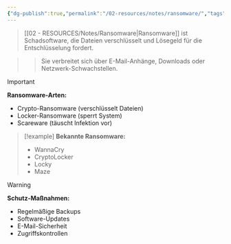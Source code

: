 ```yaml
---
{"dg-publish":true,"permalink":"/02-resources/notes/ransomware/","tags":["sicherheit/malware","bedrohungen/verschluesselung"],"noteIcon":"","updated":"2025-09-16T23:41:26.000+02:00"}
---
```



>[[02 - RESOURCES/Notes/Ransomware\|Ransomware]] ist Schadsoftware, die Dateien verschlüsselt und Lösegeld für die Entschlüsselung fordert.

>>Sie verbreitet sich über E-Mail-Anhänge, Downloads oder Netzwerk-Schwachstellen.

>[!important] 
>**Ransomware-Arten:**
>- Crypto-Ransomware (verschlüsselt Dateien)
>- Locker-Ransomware (sperrt System)
>- Scareware (täuscht Infektion vor)

>[!example] 
>**Bekannte Ransomware:**
>- WannaCry
>- CryptoLocker
>- Locky
>- Maze

>[!warning] 
>**Schutz-Maßnahmen:**
>- Regelmäßige Backups
>- Software-Updates
>- E-Mail-Sicherheit
>- Zugriffskontrollen